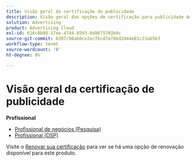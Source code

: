 ```yaml
---
title: Visão geral da certificação de publicidade
description: Visão geral das opções de certificação para publicidade Adobe
solution: Advertising
product: Advertising Cloud
exl-id: 616c8b98-17ee-4744-8593-8d8675703b9c
source-git-commit: 6397c96ab0ce2ecf6cd7e70bd2044e01c23ab563
workflow-type: tm+mt
source-wordcount: '0'
ht-degree: 0%

---
```


# Visão geral da certificação de publicidade

**Profissional**

* [Profissional de negócios (Pesquisa)](/help/certifications/aac/aac-search-p-business.md) <!--AD0-E501-->
* [Profissional (DSP)](/help/certifications/aac/aac-dsp-p-business.md) <!--AD0-E502-->

Visite o [Renovar sua certificação](/help/certifications/renew.md) para ver se há uma opção de renovação disponível para este produto.
